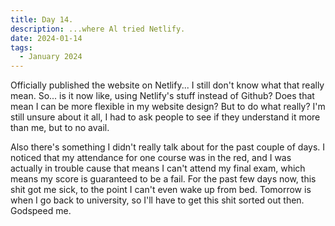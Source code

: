 ```yaml
---
title: Day 14.
description: ...where Al tried Netlify.
date: 2024-01-14
tags: 
  - January 2024
---
```

Officially published the website on Netlify... I still don't know what that really mean. So... is it now like, using Netlify's stuff instead of Github? Does that mean I can be more flexible in my website design? But to do what really? I'm still unsure about it all, I had to ask people to see if they understand it more than me, but to no avail.

Also there's something I didn't really talk about for the past couple of days. I noticed that my attendance for one course was in the red, and I was actually in trouble cause that means I can't attend my final exam, which means my score is guaranteed to be a fail. For the past few days now, this shit got me sick, to the point I can't even wake up from bed. Tomorrow is when I go back to university, so I'll have to get this shit sorted out then. Godspeed me.